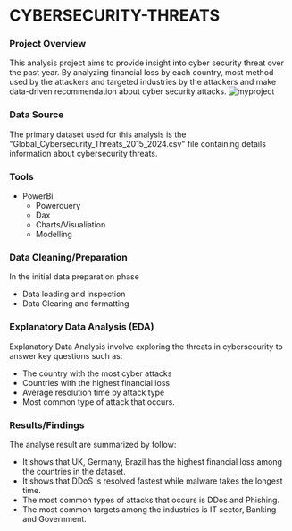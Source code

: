 # CYBERSECURITY-THREATS

### Project Overview
This analysis project aims to provide insight into cyber security threat over the past year. By analyzing financial loss by each country, most method used by the attackers and targeted industries by the attackers and make data-driven recommendation about cyber security attacks.
![myproject](https://github.com/user-attachments/assets/7ece09ce-bf8c-47c9-abed-b4029d8c5dd2)


### Data Source
The primary dataset used for this analysis is the  "Global_Cybersecurity_Threats_2015_2024.csv" file containing details information about cybersecurity threats.

### Tools
- PowerBi
   - Powerquery
   - Dax
   - Charts/Visualiation
   - Modelling

### Data Cleaning/Preparation
In the initial data preparation phase
- Data loading and inspection
- Data Clearing and formatting

### Explanatory Data Analysis (EDA)
Explanatory Data Analysis involve exploring the threats in cybersecurity to answer key questions such as:
- The country with the most cyber attacks
- Countries with the highest financial loss
- Average resolution time by attack type
- Most common type of attack that occurs.

### Results/Findings
The analyse result are summarized by follow:
- It shows that UK, Germany, Brazil has the highest financial loss among the countries in the dataset.
- It shows that DDoS is resolved fastest while malware takes the longest time.
- The most common types of attacks that occurs is DDos and Phishing.
- The most common targets among the industries is IT sector, Banking and Government.
